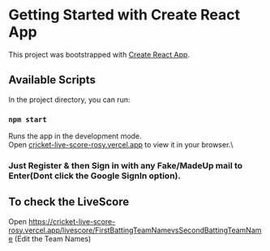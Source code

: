 # Getting Started with Create React App

This project was bootstrapped with [Create React App](https://github.com/facebook/create-react-app).

## Available Scripts

In the project directory, you can run:

### `npm start`

Runs the app in the development mode.\
Open [cricket-live-score-rosy.vercel.app](https://cricket-live-score-beta.vercel.app/) to view it in your browser.\
### Just Register & then Sign in with any Fake/MadeUp mail to Enter(Dont click the Google SignIn option).

## To check the LiveScore 
Open https://cricket-live-score-rosy.vercel.app/livescore/FirstBattingTeamNamevsSecondBattingTeamName  (Edit the Team Names)
